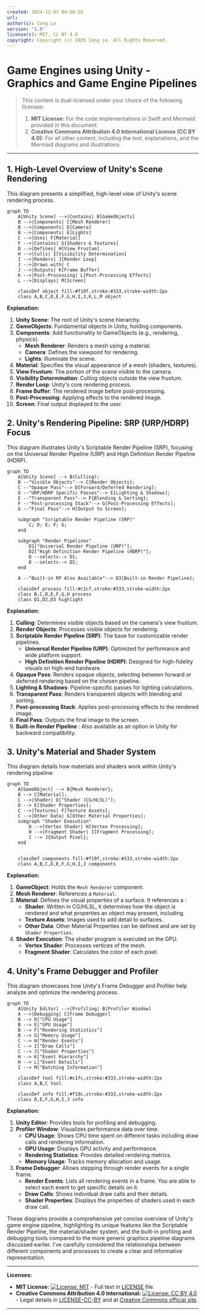 ```yaml
---
created: 2024-12-07 04:58:55
url:
author(s): Cong Le
version: "1.0"
license(s): MIT, CC BY 4.0
copyright: Copyright (c) 2025 Cong Le. All Rights Reserved.
---
```


# Game Engines using Unity - Graphics and Game Engine Pipelines
> This content is dual-licensed under your choice of the following licenses:
> 1.  **MIT License:** For the code implementations in Swift and Mermaid provided in this document.
> 2.  **Creative Commons Attribution 4.0 International License (CC BY 4.0):** For all other content, including the text, explanations, and the Mermaid diagrams and illustrations.

---

## 1. High-Level Overview of Unity's Scene Rendering

This diagram presents a simplified, high-level view of Unity's scene rendering process.

```mermaid
graph TD
    A[Unity Scene] -->|Contains| B[GameObjects]
    B -->|Components| C[Mesh Renderer]
    B -->|Components| D[Camera]
    B -->|Components| E[Lights]
    C -->|Uses| F[Material]
    F -->|Contains| G[Shaders & Textures]
    D -->|Defines| H[View Frustum]
    H -->|Culls| I[Visibility Determination]
    I -->|Renders| J[Render Loop]
    J -->|Draws with| C
    J -->|Outputs| K[Frame Buffer]
    K -->|Post-Processing| L[Post-Processing Effects]
    L -->|Displays| M[Screen]
    
    classDef object fill:#f19f,stroke:#333,stroke-width:2px
    class A,B,C,D,E,F,G,H,I,J,K,L,M object

```

**Explanation:**

1. **Unity Scene**: The root of Unity's scene hierarchy.
2. **GameObjects**: Fundamental objects in Unity, holding components.
3. **Components**: Add functionality to GameObjects (e.g., rendering, physics).
    *   **Mesh Renderer**: Renders a mesh using a material.
    *   **Camera**: Defines the viewpoint for rendering.
    *   **Lights**: Illuminate the scene.
4. **Material**: Specifies the visual appearance of a mesh (shaders, textures).
5. **View Frustum**: The portion of the scene visible to the camera.
6. **Visibility Determination**: Culling objects outside the view frustum.
7. **Render Loop**: Unity's core rendering process.
8. **Frame Buffer**: The rendered image before post-processing.
9. **Post-Processing**: Applying effects to the rendered image.
10. **Screen**: Final output displayed to the user.

## 2. Unity's Rendering Pipeline: SRP (URP/HDRP) Focus

This diagram illustrates Unity's Scriptable Render Pipeline (SRP), focusing on the Universal Render Pipeline (URP) and High Definition Render Pipeline (HDRP).

```mermaid
graph TD
    A[Unity Scene] --> B(Culling);
    B --"Visible Objects"--> C{Render Objects};
    C --"Opaque Pass"--> D[Forward/Deferred Rendering];
    D --"URP/HDRP Specific Passes"--> E[Lighting & Shadows];
    E --"Transparent Pass"--> F{Blending & Sorting};
    F --"Post-processing Stack"--> G[Post-Processing Effects];
    G --"Final Pass"--> H[Output to Screen];
    
    subgraph "Scriptable Render Pipeline (SRP)"
        C; D; E; F; G;
    end
    
    subgraph "Render Pipelines"
        D1["Universal Render Pipeline (URP)"];
        D2["High Definition Render Pipeline (HDRP)"];
        D --selects--> D1;
        D --selects--> D2;
    end
    
    A --"Built-in RP Also Available"--> D3[Built-in Render Pipeline];
    
    classDef process fill:#c1cf,stroke:#333,stroke-width:2px
    class B,C,D,E,F,G,H process
    class D1,D2,D3 highlight

```

**Explanation:**

1. **Culling**: Determines visible objects based on the camera's view frustum.
2. **Render Objects**: Processes visible objects for rendering.
3. **Scriptable Render Pipeline (SRP)**: The base for customizable render pipelines.
    *   **Universal Render Pipeline (URP)**: Optimized for performance and wide platform support.
    *   **High Definition Render Pipeline (HDRP)**: Designed for high-fidelity visuals on high-end hardware.
4. **Opaque Pass**: Renders opaque objects, selecting between forward or deferred rendering based on the chosen pipeline.
5. **Lighting & Shadows**: Pipeline-specific passes for lighting calculations.
6. **Transparent Pass**: Renders transparent objects with blending and sorting.
7. **Post-processing Stack**: Applies post-processing effects to the rendered image.
8. **Final Pass**: Outputs the final image to the screen.
9. **Built-in Render Pipeline** : Also available as an option in Unity for backward compatibility.

## 3. Unity's Material and Shader System

This diagram details how materials and shaders work within Unity's rendering pipeline.

```mermaid
graph TD
    A[GameObject] --> B{Mesh Renderer};
    B --> C[Material];
    C -->|Shader| D["Shader (CG/HLSL)"];
    D --> E[Shader Properties];
    C -->|Textures| F[Texture Assets];
    C -->|Other Data| G[Other Material Properties];
    subgraph "Shader Execution"
        D -->|Vertex Shader| H[Vertex Processing];
        H -->|Fragment Shader| I[Fragment Processing];
        I --> J{Output Pixel};
    end
    
    
    classDef components fill:#f19f,stroke:#333,stroke-width:2px
    class A,B,C,D,E,F,G,H,I,J components

```

**Explanation:**

1. **GameObject**: Holds the `Mesh Renderer` component.
2. **Mesh Renderer**: References a `Material`.
3. **Material**: Defines the visual properties of a surface. It references a :
    *   **Shader**: Written in CG/HLSL, it determines how the object is rendered and what properties an object may present, including.
    *   **Texture Assets**: Images used to add detail to surfaces.
    *   **Other Data**: Other Material Properties can be defined and are set by `Shader Properties`.
4. **Shader Execution**: The shader program is executed on the GPU.
    *   **Vertex Shader**: Processes vertices of the mesh.
    *   **Fragment Shader**: Calculates the color of each pixel.

## 4. Unity's Frame Debugger and Profiler

This diagram showcases how Unity's Frame Debugger and Profiler help analyze and optimize the rendering process.

```mermaid
graph TD
    A[Unity Editor] -->|Profiling| B[Profiler Window]
    A -->|Debugging| C[Frame Debugger]
    B --> D["CPU Usage"]
    B --> E["GPU Usage"]
    B --> F["Rendering Statistics"]
    B --> G["Memory Usage"]
    C --> H["Render Events"]
    C --> I["Draw Calls"]
    C --> J["Shader Properties"]
    H --> K["Event Hierarchy"]
    H --> L["Event Details"]
    I --> M["Batching Information"]
    
    classDef tool fill:#c1fc,stroke:#333,stroke-width:2px
    class A,B,C tool
    
    classDef info fill:#f19c,stroke:#333,stroke-width:2px
    class D,E,F,G,H,I,J info

```

**Explanation:**

1. **Unity Editor**: Provides tools for profiling and debugging.
2. **Profiler Window**: Visualizes performance data over time.
    *   **CPU Usage**: Shows CPU time spent on different tasks including draw calls and rendering information.
    *   **GPU Usage**: Displays GPU activity and performance.
    *   **Rendering Statistics**: Provides detailed rendering metrics.
    *   **Memory Usage**: Tracks memory allocation and usage.
3. **Frame Debugger**: Allows stepping through render events for a single frame.
    *   **Render Events**: Lists all rendering events in a frame. You are able to select each event to get specific details on it.
    *   **Draw Calls**: Shows individual draw calls and their details.
    *   **Shader Properties**: Displays the properties of shaders used in each draw call.

These diagrams provide a comprehensive yet concise overview of Unity's game engine pipeline, highlighting its unique features like the Scriptable Render Pipeline, the material/shader system, and the built-in profiling and debugging tools compared to the more generic graphics pipeline diagrams discussed earlier. I've carefully considered the relationships between different components and processes to create a clear and informative representation.



---
**Licenses:**

- **MIT License:**  [![License: MIT](https://img.shields.io/badge/License-MIT-yellow.svg)](LICENSE) - Full text in [LICENSE](LICENSE) file.
- **Creative Commons Attribution 4.0 International:** [![License: CC BY 4.0](https://licensebuttons.net/l/by/4.0/88x31.png)](LICENSE-CC-BY) - Legal details in [LICENSE-CC-BY](LICENSE-CC-BY) and at [Creative Commons official site](http://creativecommons.org/licenses/by/4.0/).

---